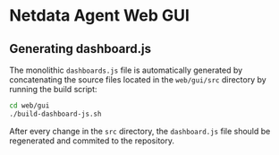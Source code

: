 # Netdata Agent Web GUI

## Generating dashboard.js

The monolithic `dashboards.js` file is automatically generated by concatenating the source files located in the `web/gui/src` directory by running the build script:

```sh
cd web/gui
./build-dashboard-js.sh
```

After every change in the `src` directory, the `dashboard.js` file should be regenerated and commited to the repository.

